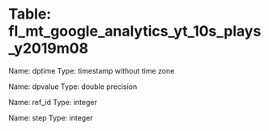 Table: fl_mt_google_analytics_yt_10s_plays_y2019m08
===================================================

Name: dptime
Type: timestamp without time zone

Name: dpvalue
Type: double precision

Name: ref_id
Type: integer

Name: step
Type: integer

